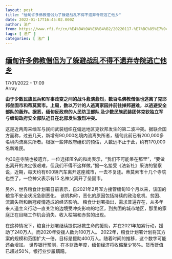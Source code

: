 ```yaml
---
layout: post
title: "缅甸许多佛教僧侣为了躲避战乱不得不遗弃寺院逃亡他乡"
date: 2022-01-17T16:45:02.000Z
author: 法广
from: https://www.rfi.fr/cn/%E4%BA%9A%E6%B4%B2/20220117-%E7%BC%85%E7%94%B8%E8%AE%B8%E5%A4%9A%E4%BD%9B%E6%95%99%E5%83%A7%E4%BE%A3%E4%B8%BA%E4%BA%86%E8%BA%B2%E9%81%BF%E6%88%98%E4%B9%B1%E4%B8%8D%E5%BE%97%E4%B8%8D%E9%81%97%E5%BC%83%E5%AF%BA%E9%99%A2%E9%80%83%E4%BA%A1%E4%BB%96%E4%B9%A1
tags: [ 法广 ]
categories: [ 法广 ]
---
```

<!--1642437902000-->
[缅甸许多佛教僧侣为了躲避战乱不得不遗弃寺院逃亡他乡](https://www.rfi.fr/cn/%E4%BA%9A%E6%B4%B2/20220117-%E7%BC%85%E7%94%B8%E8%AE%B8%E5%A4%9A%E4%BD%9B%E6%95%99%E5%83%A7%E4%BE%A3%E4%B8%BA%E4%BA%86%E8%BA%B2%E9%81%BF%E6%88%98%E4%B9%B1%E4%B8%8D%E5%BE%97%E4%B8%8D%E9%81%97%E5%BC%83%E5%AF%BA%E9%99%A2%E9%80%83%E4%BA%A1%E4%BB%96%E4%B9%A1)
------

<div>
<div>17/01/2022 - 17:09</div>Array<p><strong>                    由于少数民族民兵和军事政变之间的战斗愈演愈烈，数百名佛教僧侣也逃离了克耶邦垒固市和蒂莫索市。上周，数以万计的人逃离家园并前往掸邦避难，以逃避安全部队的轰炸。据悉，缅甸反政府的人民防卫部队 及少数民族武装团体克钦独立军与缅甸政府安全部队近日在北部发生激烈冲突。                </strong></p><div >                    <p>这是近两周来缅军与民间武装组织在偏远地区克钦邦发生的第二波冲突。据联合国方面称，过去几天，新增有90,000名境内流离失所者，缅甸此前已有200,000多名境内流离失所者。根据一些非政府组织的预估，人数远不止于此，约有170,000名新难民。</p><p>约30座寺院也被遗弃。一位选择匿名的和尚表示，“我们不可能呆在那里”，“要做出离开的决定很艰难，但我们不得不这样做。”据一名接受《法新社》采访的警察说，近期，每天约有600辆汽车离开这座城市，一去不复还。蒂莫索市十几个寺院也空了，一位神父表示有15 名神父离开了垒固市。</p><p>另外，世界粮食计划署日前表示，自2021年2月军方接管缅甸10个月以来，该国的粮食不安全状况急剧恶化。 该机构称，恶化的原因包括持续的政治危机、贫困、流离失所和新冠疫情造成的经济影响。 粮食计划署指出，需求普遍存在，从多年来人道主义行动一直关注的边境受冲突影响的地区，到贫困的城市地区，那里的家庭正在目睹工作机会消失、收入枯竭和赤贫的出现。</p><p>在这种情况下，粮食计划署继续提供拯救生命的援助，并在2021年加紧行动，援助了240万人，而2020年受援人数为100万人。 2022年，粮食计划署计划将其方案的规模和范围扩大一倍，目标是援助400万人。随着时间的推移，这个数字可能还会增加。 世界银行预测，在本财政年度，缅甸经济将收缩至少18%。货币贬值已超过50%，银行业步履蹒跚。</p>                                            <div data-selfpromo-newsletter>    </div>    <div data-selfpromo-app>    </div>                </div>
</div>

